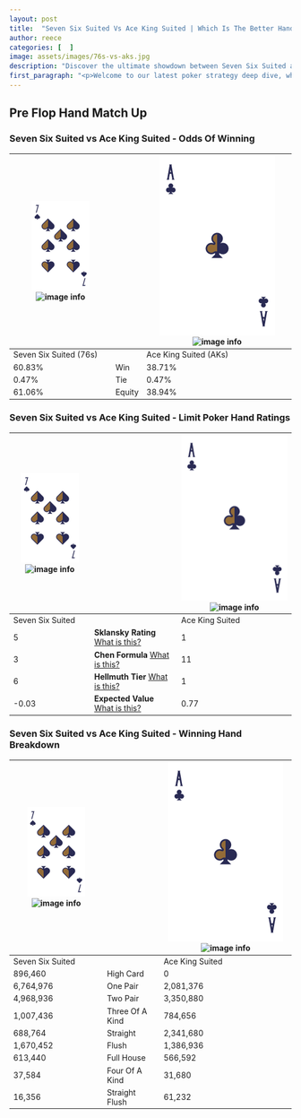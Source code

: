 ```yaml
---
layout: post
title:  "Seven Six Suited Vs Ace King Suited | Which Is The Better Hand In Poker? A Complete Guide"
author: reece
categories: [  ]
image: assets/images/76s-vs-aks.jpg
description: "Discover the ultimate showdown between Seven Six Suited and Ace King Suited in poker! Uncover the odds, strategies, and scenarios where one hand triumphs over the other. Get ready to up your poker game with this thrilling analysis."
first_paragraph: "<p>Welcome to our latest poker strategy deep dive, where we're pitting two distinct hands against each other in a high-stakes showdown: Seven Six Suited vs Ace King Suited.</p><p>In the dynamic world of poker, every decision counts, and knowing which hand holds the upper hand is key to your success at the table.</p><p>In this article, we'll dissect these two hands, explore the scenarios where one dominates the other, and equip you with the knowledge to make strategic choices that can tip the odds in your favor.</p><p>Get ready to unravel the intriguing dynamics of these poker hands and elevate your game to new heights.</p>"
---
```




[comment]: # (sp0)

## Pre Flop Hand Match Up

<div class="table hand-ratings" markdown="1"> 



### Seven Six Suited vs Ace King Suited - Odds Of Winning


    
| ![image info](assets/images/hand1/7.png) ![image info](assets/images/hand1/6s.png) |  | ![image info](assets/images/hand2/A.png) ![image info](assets/images/hand2/Ks.png) |
| -------- | -------- | -------- |
| Seven Six Suited (76s) |  | Ace King Suited (AKs) |
| 60.83% | Win | 38.71% |
| 0.47% | Tie | 0.47% |
| 61.06% | Equity | 38.94% |




[comment]: # (sp1)



### Seven Six Suited vs Ace King Suited - Limit Poker Hand Ratings


    
| ![image info](assets/images/hand1/7.png) ![image info](assets/images/hand1/6s.png) |  | ![image info](assets/images/hand2/A.png) ![image info](assets/images/hand2/Ks.png) |
| -------- | -------- | -------- |
| Seven Six Suited |  | Ace King Suited |
| 5 | **Sklansky Rating** [What is this?](/sklansky-rating-explained) | 1 |
| 3 | **Chen Formula** [What is this?](/chen-formula-explained) | 11 |
| 6 | **Hellmuth Tier** [What is this?](/Hellmuth-tier-explained) | 1 |
| -0.03 | **Expected Value** [What is this?](/expected-value-explained) | 0.77 |




[comment]: # (sp2)



### Seven Six Suited vs Ace King Suited - Winning Hand Breakdown


    
| ![image info](assets/images/hand1/7.png) ![image info](assets/images/hand1/6s.png) |  | ![image info](assets/images/hand2/A.png) ![image info](assets/images/hand2/Ks.png) |
| -------- | -------- | -------- |
| Seven Six Suited |  | Ace King Suited |
| 896,460 | High Card | 0 |
| 6,764,976 | One Pair | 2,081,376 |
| 4,968,936 | Two Pair | 3,350,880 |
| 1,007,436 | Three Of A Kind | 784,656 |
| 688,764 | Straight | 2,341,680 |
| 1,670,452 | Flush | 1,386,936 |
| 613,440 | Full House | 566,592 |
| 37,584 | Four Of A Kind | 31,680 |
| 16,356 | Straight Flush | 61,232 |




[comment]: # (sp3)



</div>

[comment]: # (sp4)



[comment]: # (sp5)


